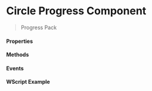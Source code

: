 # Circle Progress Component
> Progress Pack

#### Properties

#### Methods

#### Events

#### WScript Example